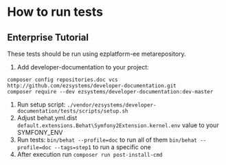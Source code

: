 # How to run tests

## Enterprise Tutorial

These tests should be run using ezplatform-ee metarepository.

1. Add developer-documentation to your project:
```
composer config repositories.doc vcs http://github.com/ezsystems/developer-documentation.git
composer require --dev ezsystems/developer-documentation:dev-master
```
1. Run setup script:
`./vendor/ezsystems/developer-documentation/tests/scripts/setup.sh`
1. Adjust behat.yml.dist `default.extensions.Behat\Symfony2Extension.kernel.env` value to your SYMFONY_ENV
1. Run tests:
`bin/behat --profile=doc` to run all of them
`bin/behat --profile=doc --tags=step1` to run a specific one
1. After execution run `composer run post-install-cmd`
